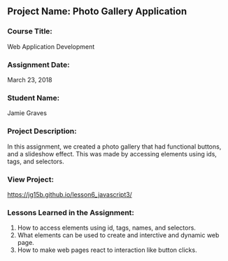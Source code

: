 ## Project Name:  Photo Gallery Application

### Course Title:
Web Application Development

### Assignment Date:  
March 23, 2018

### Student Name:  
Jamie Graves

### Project Description:
In this assignment, we created a photo gallery that had functional buttons, and a slideshow effect. This was made by accessing elements using ids, tags, and selectors.

### View Project:
https://jg15b.github.io/lesson6_javascript3/

### Lessons Learned in the Assignment:
1. How to access elements using id, tags, names, and selectors.
2. What elements can be used to create and interctive and dynamic web page. 
3. How to make web pages react to interaction like button clicks. 
